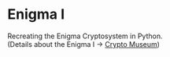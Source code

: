 # Enigma I
Recreating the Enigma Cryptosystem in Python.  
(Details about the Enigma I -> [Crypto Museum](https://www.cryptomuseum.com/crypto/enigma/i/index.htm))
